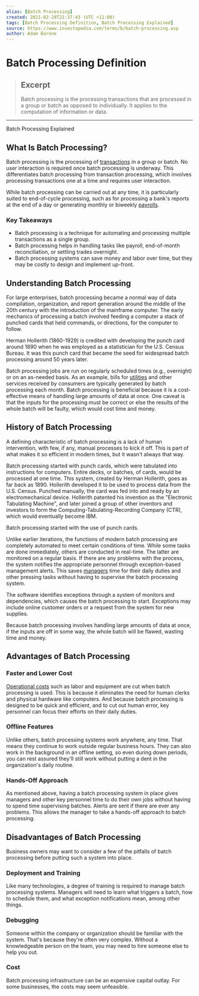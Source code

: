 ```yaml
---
alias: [Batch Processing]
created: 2021-02-28T21:37:43 (UTC +11:00)
tags: [Batch Processing Definition, Batch Processing Explained]
source: https://www.investopedia.com/terms/b/batch-processing.asp
author: Adam Barone
---
```


# Batch Processing Definition

> ## Excerpt
> Batch processing is the processing transactions that are processed in a group or batch as opposed to individually. It applies to the computation of information or data.

---

Batch Processing Explained
## What Is Batch Processing?

Batch processing is the processing of [transactions](https://www.investopedia.com/terms/t/transaction.asp) in a group or batch. No user interaction is required once batch processing is underway. This differentiates batch processing from transaction processing, which involves processing transactions one at a time and requires user interaction.

While batch processing can be carried out at any time, it is particularly suited to end-of-cycle processing, such as for processing a bank's reports at the end of a day or generating monthly or biweekly [payrolls](https://www.investopedia.com/terms/p/payroll.asp).

### Key Takeaways

-   Batch processing is a technique for automating and processing multiple transactions as a single group.
-   Batch processing helps in handling tasks like payroll, end-of-month reconciliation, or settling trades overnight.
-   Batch processing systems can save money and labor over time, but they may be costly to design and implement up-front.

## Understanding Batch Processing

For large enterprises, batch processing became a normal way of data compilation, organization, and report generation around the middle of the 20th century with the introduction of the mainframe computer. The early mechanics of processing a batch involved feeding a computer a stack of punched cards that held commands, or directions, for the computer to follow.

Herman Hollerith (1860-1929) is credited with developing the punch card around 1890 when he was employed as a statistician for the U.S. Census Bureau. It was this punch card that became the seed for widespread batch processing around 50 years later.

Batch processing jobs are run on regularly scheduled times (e.g., overnight) or on an as-needed basis. As an example, bills for [utilities](https://www.investopedia.com/terms/u/utility.asp) and other services received by consumers are typically generated by batch processing each month. Batch processing is beneficial because it is a cost-effective means of handling large amounts of data at once. One caveat is that the inputs for the processing must be correct or else the results of the whole batch will be faulty, which would cost time and money.

## History of Batch Processing

A defining characteristic of batch processing is a lack of human intervention, with few, if any, manual processes to kick it off. This is part of what makes it so efficient in modern times, but it wasn't always that way.

Batch processing started with punch cards, which were tabulated into instructions for computers. Entire decks, or batches, of cards, would be processed at one time. This system, created by Herman Hollerith, goes as far back as 1890. Hollerith developed it to be used to process data from the U.S. Census. Punched manually, the card was fed into and ready by an electromechanical device. Hollerith patented his invention as the "Electronic Tabulating Machine", and later joined a group of other inventors and investors to form the Computing-Tabulating-Recording Company (CTR), which would eventually become IBM.

Batch processing started with the use of punch cards.

Unlike earlier iterations, the functions of modern batch processing are completely automated to meet certain conditions of time. While some tasks are done immediately, others are conducted in real-time. The latter are monitored on a regular basis. If there are any problems with the process, the system notifies the appropriate personnel through exception-based management alerts. This saves [managers](https://www.investopedia.com/articles/financial-theory/10/manage-business-like-jack-welch.asp) time for their daily duties and other pressing tasks without having to supervise the batch processing system.

The software identifies exceptions through a system of monitors and dependencies, which causes the batch processing to start. Exceptions may include online customer orders or a request from the system for new supplies.

Because batch processing involves handling large amounts of data at once, if the inputs are off in some way, the whole batch will be flawed, wasting time and money.

## Advantages of Batch Processing

### Faster and Lower Cost

[Operational costs](https://www.investopedia.com/terms/o/operating-cost.asp) such as labor and equipment are cut when batch processing is used. This is because it eliminates the need for human clerks and physical hardware like computers. And because batch processing is designed to be quick and efficient, and to cut out human error, key personnel can focus their efforts on their daily duties.

### Offline Features

Unlike others, batch processing systems work anywhere, any time. That means they continue to work outside regular business hours. They can also work in the background in an offline setting, so even during down periods, you can rest assured they'll still work without putting a dent in the organization's daily routine.

### Hands-Off Approach

As mentioned above, having a batch processing system in place gives managers and other key personnel time to do their own jobs without having to spend time supervising batches. Alerts are sent if there are ever any problems. This allows the manager to take a hands-off approach to batch processing.

## Disadvantages of Batch Processing

Business owners may want to consider a few of the pitfalls of batch processing before putting such a system into place.

### Deployment and Training

Like many technologies, a degree of training is required to manage batch processing systems. Managers will need to learn what triggers a batch, how to schedule them, and what exception notifications mean, among other things.

### Debugging

Someone within the company or organization should be familiar with the system. That's because they're often very complex. Without a knowledgeable person on the team, you may need to hire someone else to help you out.

### Cost

Batch processing infrastructure can be an expensive capital outlay. For some businesses, the costs may seem unfeasible.
